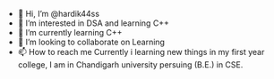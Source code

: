 - 👋 Hi, I’m @hardik44ss
- 👀 I’m interested in DSA and learning C++
- 🌱 I’m currently learning C++ 
- 💞️ I’m looking to collaborate on Learning
- 📫 How to reach me Currently i learning new things in my first year college, I am in Chandigarh university persuing (B.E.) in CSE.

<!---
hardik44ss/hardik44ss is a ✨ special ✨ repository because its `README.md` (this file) appears on your GitHub profile.
You can click the Preview link to take a look at your changes.
--->
